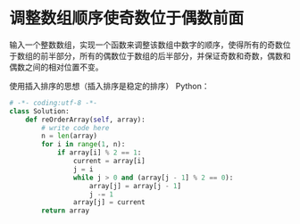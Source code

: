 # 调整数组顺序使奇数位于偶数前面

输入一个整数数组，实现一个函数来调整该数组中数字的顺序，使得所有的奇数位于数组的前半部分，所有的偶数位于数组的后半部分，并保证奇数和奇数，偶数和偶数之间的相对位置不变。


使用插入排序的思想（插入排序是稳定的排序）
Python：
```python
# -*- coding:utf-8 -*-
class Solution:
    def reOrderArray(self, array):
        # write code here
        n = len(array)
        for i in range(1, n):
            if array[i] % 2 == 1:
                current = array[i]
                j = i
                while j > 0 and (array[j - 1] % 2 == 0):
                    array[j] = array[j - 1]
                    j -= 1
                array[j] = current
        return array

```
